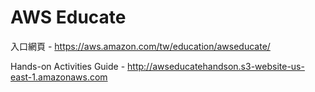 # AWS Educate

入口網頁 - https://aws.amazon.com/tw/education/awseducate/

Hands-on Activities Guide - http://awseducatehandson.s3-website-us-east-1.amazonaws.com
